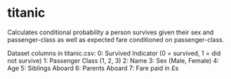 # titanic
Calculates conditional probability a person survives given their sex and passenger-class as well as expected fare conditioned on passenger-class.

Dataset columns in titanic.csv:
0: Survived Indicator (0 = survived, 1 = did not survive)
1: Passenger Class (1, 2, 3)
2: Name
3: Sex (Male, Female)
4: Age
5: Siblings Aboard
6: Parents Aboard
7: Fare paid in £s
